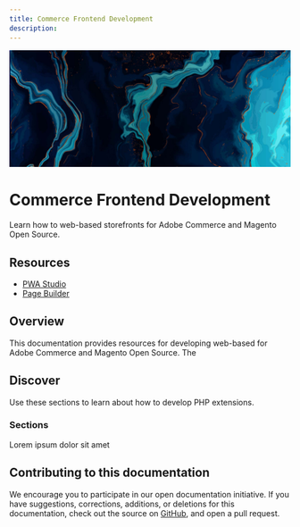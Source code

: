 ```yaml
---
title: Commerce Frontend Development
description: 
---
```


<Hero slots="image, heading, text"/>

![Commerce Frontend Development](_images/home-bg.jpeg)

# Commerce Frontend Development

Learn how to web-based storefronts for Adobe Commerce and Magento Open Source.

<Resources slots="heading, links"/>

## Resources

*  [PWA Studio](https://developer.adobe.com/open/magento)
*  [Page Builder](https://devdocs.magento.com/page-builder/docs/index.html)

## Overview

This documentation provides resources for developing web-based for Adobe Commerce and Magento Open Source. The 

## Discover

Use these sections to learn about how to develop PHP extensions.

<DiscoverBlock slots="heading, link, text"/>

### Sections

Lorem ipsum dolor sit amet

<!-- <DiscoverBlock slots="link, text"/>

[Frontend Development](frontend/)

Lorem ipsum dolor sit amet

<DiscoverBlock slots="link, text"/>

[UI Components](ui-components/)

Lorem ipsum dolor sit amet

<DiscoverBlock slots="link, text"/>

[JavaScript Development](javascript/)

Lorem ipsum dolor sit amet

<DiscoverBlock slots="link, text"/>

[Admin Style Guide](admin/style-guide/)

Lorem ipsum dolor sit amet

<DiscoverBlock slots="link, text"/>

[Admin Design Patterns](admin/design-patterns/)

Lorem ipsum dolor sit amet

-->
<DiscoverBlock width="100%" slots="heading, link, text"/>

## Contributing to this documentation

We encourage you to participate in our open documentation initiative. If you have suggestions, corrections, additions, or deletions for this documentation, check out the source on [GitHub](https://github.com/adobedocs/commerce-frontend-core), and open a pull request.
